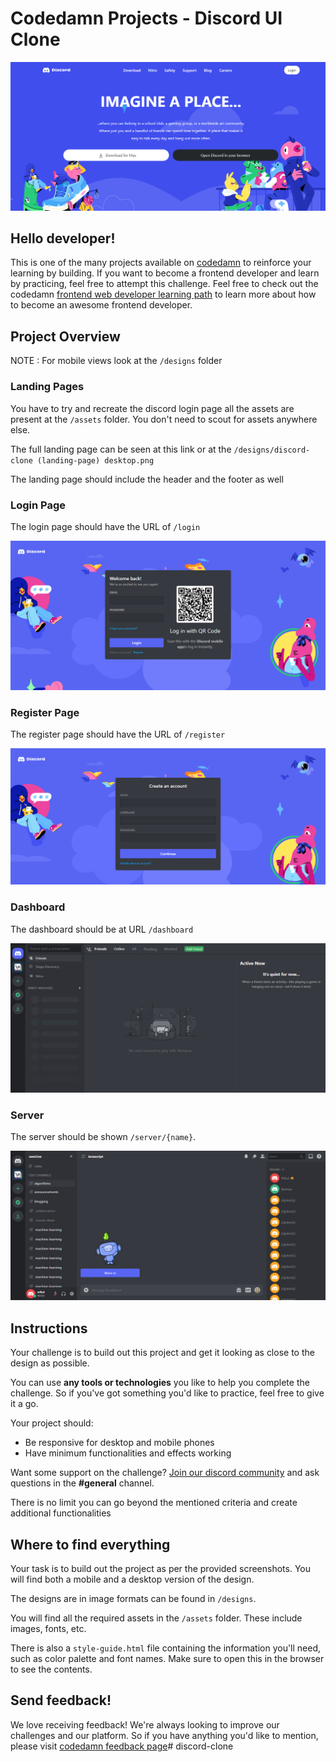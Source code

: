 # Codedamn Projects - Discord UI Clone
![main image](https://raw.githubusercontent.com/codedamn-projects/discord-ui-clone/master/designs/cover-image.png)

## Hello developer!

This is one of the many projects available on [codedamn](https://codedamn.com/projects) to reinforce your learning by building. If you want to become a frontend developer and learn by practicing, feel free to attempt this challenge. Feel free to check out the codedamn [frontend web developer learning path](https://codedamn.com/learning-paths) to learn more about how to become an awesome frontend developer.

## Project Overview

NOTE : For mobile views look at the `/designs` folder
### Landing Pages

You have to try and recreate the discord login page all the assets are present at the `/assets` folder. You don't need to scout for assets anywhere else. 

The full landing page can be seen at this link or at the `/designs/discord-clone (landing-page) desktop.png`

The landing page should include the header and the footer as well
### Login Page

The login page should have the URL of `/login`

![slash-login](https://raw.githubusercontent.com/codedamn-projects/discord-ui-clone/master/designs/discord-clone%20(slash-login).png)

### Register Page

The register page should have the URL of `/register` 

![slash-register](https://raw.githubusercontent.com/codedamn-projects/discord-ui-clone/master/designs/discord-clone%20(slash-register).png)
### Dashboard

The dashboard should be at URL `/dashboard` 

![dashboard](https://raw.githubusercontent.com/codedamn-projects/discord-ui-clone/master/designs/discord-clone%20(slash-dashbaord).png)
### Server

The server should be shown `/server/{name}`. 

![server](https://raw.githubusercontent.com/codedamn-projects/discord-ui-clone/master/designs/discord-clone%20(slash-dashboard-slash-server-1).png)


## Instructions

Your challenge is to build out this project and get it looking as close to the design as possible.

You can use **any tools or technologies** you like to help you complete the challenge. So if you've got something you'd like to practice, feel free to give it a go.

Your project should:

-   Be responsive for desktop and mobile phones
-   Have minimum functionalities and effects working

Want some support on the challenge? [Join our discord community](https://cdm.sh/discord) and ask questions in the **#general** channel.

There is no limit you can go beyond the mentioned criteria and create additional functionalities

## Where to find everything

Your task is to build out the project as per the provided screenshots. You will find both a mobile and a desktop version of the design.

The designs are in image formats can be found in `/designs`.

You will find all the required assets in the `/assets` folder. These include images, fonts, etc.

There is also a `style-guide.html` file containing the information you'll need, such as color palette and font names. Make sure to open this in the browser to see the contents.



## Send feedback!

We love receiving feedback! We're always looking to improve our challenges and our platform. So if you have anything you'd like to mention, please visit [codedamn feedback page](https://codedamn.com/contact)# discord-clone
